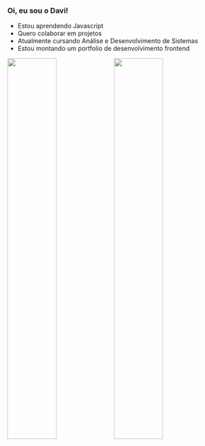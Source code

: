 ### Oi, eu sou o Davi!


-  Estou aprendendo Javascript
-  Quero colaborar em projetos
-  Atualmente cursando Análise e Desenvolvimento de Sistemas
-  Estou montando um portfolio de desenvolvimento frontend



<div>
<img  width="47%" src="https://github-readme-stats.davi-damasio.vercel.app/api?username=davi-damasio&theme=davimode&hide=prs,issues,&show_icons=true"/>

<img  width="47%" src="https://github-readme-stats.davi-damasio.vercel.app/api/top-langs/?username=davi-damasio&theme=github_dark"/>

</div>
<!--
[![Davi's GitHub stats](https://github-readme-stats.davi-damasio.vercel.app/api?username=davi-damasio&theme=github_dark&hide=prs,issues,&show_icons=true)](https://github.com/davi-damasio/github-readme-stats)
-->
<!--
[![Top Langs](https://github-readme-stats.davi-damasio.vercel.app/api/top-langs/?username=davi-damasio&theme=github_dark )](https://github.com/davi-damasio/github-readme-stats)
-->
